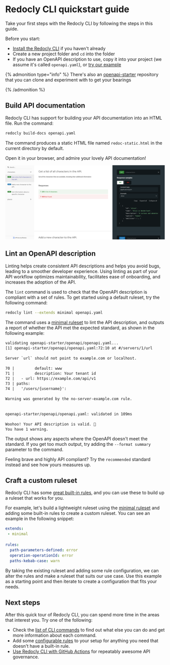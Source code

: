 # Redocly CLI quickstart guide

Take your first steps with the Redocly CLI by following the steps in this guide.

Before you start:

- [Install the Redocly CLI](./installation.md) if you haven't already
- Create a new project folder and `cd` into the folder
- If you have an OpenAPI description to use, copy it into your project (we assume it's called `openapi.yaml`), or [try our example](https://github.com/Redocly/openapi-starter/blob/main/openapi/openapi.yaml)

{% admonition type="info" %}
There's also an [openapi-starter](https://github.com/Redocly/openapi-starter) repository that you can clone and experiment with to get your bearings

<!-- FIXME: is it still relevant? -->

{% /admonition %}

## Build API documentation

Redocly CLI has support for building your API documentation into an HTML file.
Run the command:

```bash
redocly build-docs openapi.yaml
```

The command produces a static HTML file named `redoc-static.html` in the current directory by default.

Open it in your browser, and admire your lovely API documentation!

![Preview of API documentation](./images/redoc.png)

## Lint an OpenAPI description

Linting helps create consistent API descriptions and helps you avoid bugs, leading to a smoother developer experience. Using linting as part of your API workflow optimizes maintainability, facilitates ease of onboarding, and increases the adoption of the API.

The `lint` command is used to check that the OpenAPI description is compliant with a set of rules. To get started using a default ruleset, try the following command:

```bash
redocly lint --extends minimal openapi.yaml
```

The command uses a [minimal ruleset](./rules/minimal.md) to lint the API description, and outputs a report of whether the API met the expected standard, as shown in the following example:

```text
validating openapi-starter/openapi/openapi.yaml...
[1] openapi-starter/openapi/openapi.yaml:72:10 at #/servers/1/url

Server `url` should not point to example.com or localhost.

70 |         default: www
71 |         description: Your tenant id
72 |   - url: https://example.com/api/v1
73 | paths:
74 |   '/users/{username}':

Warning was generated by the no-server-example.com rule.


openapi-starter/openapi/openapi.yaml: validated in 109ms

Woohoo! Your API description is valid. 🎉
You have 1 warning.
```

The output shows any aspects where the OpenAPI doesn't meet the standard. If you get too much output, try adding the `--format summary` parameter to the command.

Feeling brave and highly API compliant? Try the `recommended` standard instead and see how yours measures up.

## Craft a custom ruleset

Redocly CLI has some [great built-in rules](./rules/built-in-rules.md), and you can use these to build up a ruleset that works for you.

For example, let's build a lightweight ruleset using the [minimal ruleset](./rules/minimal.md) and adding some built-in rules to create a custom ruleset. You can see an example in the following snippet:

```yaml
extends:
 - minimal

rules:
  path-parameters-defined: error
  operation-operationId: error
  paths-kebab-case: warn
```

By taking the existing ruleset and adding some rule configuration, we can alter the rules and make a ruleset that suits our use case. Use this example as a starting point and then iterate to create a configuration that fits your needs.

## Next steps

After this quick tour of Redocly CLI, you can spend more time in the areas that interest you. Try one of the following:

- Check the [list of CLI commands](./commands/index.md) to find out what else you can do and get more information about each command.
- Add some [configurable rules](./rules/configurable-rules.md) to your setup for anything you need that doesn't have a built-in rule.
- [Use Redocly CLI with GitHub Actions](https://redocly.com/blog/consistent-apis-redocly-github-actions) for repeatably awesome API governance.
